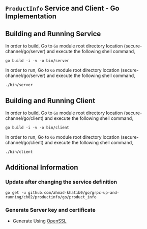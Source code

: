## ``ProductInfo`` Service and Client - Go Implementation

## Building and Running Service

In order to build, Go to ``Go`` module root directory location (secure-channel/go/server) and execute the following
 shell command,
```
go build -i -v -o bin/server
```

In order to run, Go to ``Go`` module root directory location (secure-channel/go/server) and execute the following
shell command,

```
./bin/server
```

## Building and Running Client   

In order to build, Go to ``Go`` module root directory location (secure-channel/go/client) and execute the following
 shell command,
```
go build -i -v -o bin/client
```

In order to run, Go to ``Go`` module root directory location (secure-channel/go/client) and execute the following
shell command,

```
./bin/client
```

## Additional Information

### Update after changing the service definition

```shell script 
go get -u github.com/ahmad-khatib0/go/grpc-up-and-running/ch02/productinfo/go/product_info
```

### Generate Server key and certificate

* Generate Using [OpenSSL](../certs/README.md)